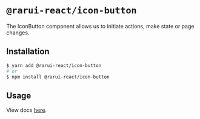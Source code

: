 # `@rarui-react/icon-button`

The IconButton component allows us to initiate actions, make state or page changes.

## Installation

```sh
$ yarn add @rarui-react/icon-button
# or
$ npm install @rarui-react/icon-button
```

## Usage

View docs [here]().
